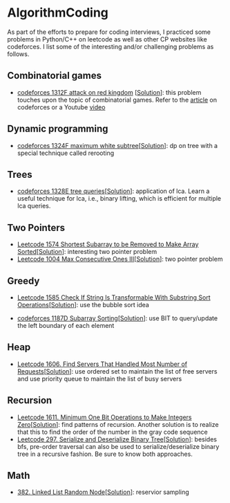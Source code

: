 # AlgorithmCoding

As part of the efforts to prepare for coding interviews, I practiced some problems in Python/C++ on leetcode as well as other CP websites like codeforces.
I list some of the interesting and/or challenging problems as follows.

## Combinatorial games
* [codeforces 1312F attack on red kingdom](https://codeforces.com/contest/1312/problem/F) \[[Solution](codeforces/1312F_attack_on_red_kingdom.cpp)\]: this problem touches upon the topic of combinatorial games. Refer to the [article](https://codeforces.com/blog/entry/66040) on codeforces or a Youtube [video](https://www.youtube.com/watch?v=ymoSFrDmkMY&list=PLOzRYVm0a65fY-Vh8Caiv3wAYmDd7SnrN&index=7)

## Dynamic programming
* [codeforces 1324F maximum white subtree](https://codeforces.com/contest/1324/problem/F)\[[Solution](codeforces/1324F_maximum_white_subtree.cpp)\]: dp on tree with a special technique called rerooting

## Trees
* [codeforces 1328E tree queries](https://codeforces.com/contest/1328/problem/E)\[[Solution](codeforces/1328E_tree_queries.cpp)\]: application of lca. Learn a useful technique for lca, i.e., binary lifting, which is efficient for multiple lca queries.

## Two Pointers
* [Leetcode 1574 Shortest Subarray to be Removed to Make Array Sorted](https://leetcode.com/contest/biweekly-contest-34/problems/shortest-subarray-to-be-removed-to-make-array-sorted/)\[[Solution](leetcode/1574_shortest_subarray_to_be_removed_to_make_array_sorted.cpp)\]: interesting two pointer problem
* [Leetcode 1004 Max Consecutive Ones III](https://leetcode.com/problems/max-consecutive-ones-iii/)\[[Solution](leetcode/1004_max_consecutive_ones_iii.cpp)\]: two pointer problem

## Greedy
* [Leetcode 1585 Check If String Is Transformable With Substring Sort Operations](https://leetcode.com/problems/check-if-string-is-transformable-with-substring-sort-operations/)\[[Solution](leetcode/1585_check_if_string_is_transformable_with_substring_sort_operations.cpp
)\]: use the bubble sort idea

* [codeforces 1187D Subarray Sorting](https://codeforces.com/contest/1187/problem/D)\[[Solution](codeforces/1187D_subarray_sorting.cpp
)\]: use BIT to query/update the left boundary of each element


## Heap
* [Leetcode 1606. Find Servers That Handled Most Number of Requests](https://leetcode.com/contest/biweekly-contest-36/problems/find-servers-that-handled-most-number-of-requests/)\[[Solution](leetcode/1606_find_servers_that_handled_most_number_of_requests.cpp)\]: use ordered set to maintain the list of free servers and use priority queue to maintain the list of busy servers

## Recursion
* [Leetcode 1611. Minimum One Bit Operations to Make Integers Zero](https://leetcode.com/problems/minimum-one-bit-operations-to-make-integers-zero//)\[[Solution](leetcode/1611_minimum_one_bit_operations_to_make_ingeters_zero.py)\]: find patterns of recursion. Another solution is to realize that this to find the order of the number in the gray code sequence
* [Leetcode 297. Serialize and Deserialize Binary Tree](https://leetcode.com/problems/serialize-and-deserialize-binary-tree/)\[[Solution](leetcode/297_serialize_and_deserialize_binary_tree.py)\]: besides bfs, pre-order traversal can also be used to serialize/deserialize binary tree in a recursive fashion. Be sure to know both approaches.

## Math
* [382. Linked List Random Node](https://leetcode.com/problems/linked-list-random-node/)\[[Solution](leetcode/382_linked_list_random_node.py)\]: reservior sampling
